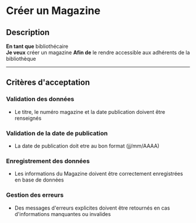 # Créer un Magazine

## Description
**En tant que** bibliothécaire  
**Je veux** créer un magazine
**Afin de** le rendre accessible aux adhérents de la bibliothèque

---
## Critères d'acceptation

### Validation des données
- Le titre, le numéro magazine et la date publication doivent être renseignés
### Validation de la date de publication
- La date de publication doit etre au bon format (jj/mm/AAAA)


### Enregistrement des données
- Les informations du Magazine doivent être correctement enregistrées en base de données

### Gestion des erreurs
- Des messages d'erreurs explicites doivent être retournés en cas d'informations manquantes ou invalides